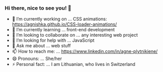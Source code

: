 ### Hi there, nice to see you! 👋


- 🔭 I’m currently working on ... CSS animations:
https://agnishka.github.io/CSS-loader-animations/
- 🌱 I’m currently learning ... front-end development
- 👯 I’m looking to collaborate on ... any interesting web project
- 🤔 I’m looking for help with ... JavaScript
- 💬 Ask me about ... web stuff
- 📫 How to reach me: ... https://www.linkedin.com/in/agne-plytnikiene/
- 😄 Pronouns: ... She/her
- ⚡ Personal fact: ... I am Lithuanian, who lives in Switzerland

